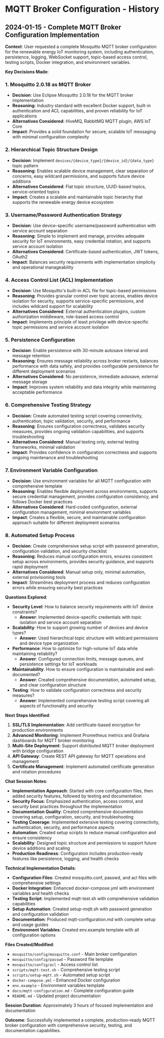 # MQTT Broker Configuration - History

## 2024-01-15 - Complete MQTT Broker Configuration Implementation

**Context**: User requested a complete Mosquitto MQTT broker configuration for the renewable energy IoT monitoring system, including authentication, persistence, logging, WebSocket support, topic-based access control, testing scripts, Docker integration, and environment variables.

**Key Decisions Made**:

### 1. **Mosquitto 2.0.18 as MQTT Broker**
- **Decision**: Use Eclipse Mosquitto 2.0.18 for the MQTT broker implementation
- **Reasoning**: Industry standard with excellent Docker support, built-in authentication and ACL capabilities, and proven reliability for IoT applications
- **Alternatives Considered**: HiveMQ, RabbitMQ MQTT plugin, AWS IoT Core
- **Impact**: Provides a solid foundation for secure, scalable IoT messaging with minimal configuration complexity

### 2. **Hierarchical Topic Structure Design**
- **Decision**: Implement `devices/{device_type}/{device_id}/{data_type}` topic pattern
- **Reasoning**: Enables scalable device management, clear separation of concerns, easy wildcard permissions, and supports future device additions
- **Alternatives Considered**: Flat topic structure, UUID-based topics, service-oriented topics
- **Impact**: Creates a scalable and maintainable topic hierarchy that supports the renewable energy device ecosystem

### 3. **Username/Password Authentication Strategy**
- **Decision**: Use device-specific username/password authentication with service account separation
- **Reasoning**: Simple to implement and manage, provides adequate security for IoT environments, easy credential rotation, and supports service account isolation
- **Alternatives Considered**: Certificate-based authentication, JWT tokens, OAuth2
- **Impact**: Balances security requirements with implementation simplicity and operational manageability

### 4. **Access Control List (ACL) Implementation**
- **Decision**: Use Mosquitto's built-in ACL file for topic-based permissions
- **Reasoning**: Provides granular control over topic access, enables device isolation for security, supports service-specific permissions, and includes wildcard support for scalability
- **Alternatives Considered**: External authentication plugins, custom authorization middleware, role-based access control
- **Impact**: Implements principle of least privilege with device-specific topic permissions and service account isolation

### 5. **Persistence Configuration**
- **Decision**: Enable persistence with 30-minute autosave interval and message retention
- **Reasoning**: Ensures message reliability across broker restarts, balances performance with data safety, and provides configurable persistence for different deployment scenarios
- **Alternatives Considered**: No persistence, immediate autosave, external message storage
- **Impact**: Improves system reliability and data integrity while maintaining acceptable performance

### 6. **Comprehensive Testing Strategy**
- **Decision**: Create automated testing script covering connectivity, authentication, topic validation, security, and performance
- **Reasoning**: Ensures configuration correctness, validates security measures, provides ongoing validation capabilities, and supports troubleshooting
- **Alternatives Considered**: Manual testing only, external testing frameworks, minimal validation
- **Impact**: Provides confidence in configuration correctness and supports ongoing maintenance and troubleshooting

### 7. **Environment Variable Configuration**
- **Decision**: Use environment variables for all MQTT configuration with comprehensive template
- **Reasoning**: Enables flexible deployment across environments, supports secure credential management, provides configuration consistency, and follows Docker best practices
- **Alternatives Considered**: Hard-coded configuration, external configuration management, minimal environment variables
- **Impact**: Creates a flexible, secure, and maintainable configuration approach suitable for different deployment scenarios

### 8. **Automated Setup Process**
- **Decision**: Create comprehensive setup script with password generation, configuration validation, and security checklist
- **Reasoning**: Reduces manual configuration errors, ensures consistent setup across environments, provides security guidance, and supports rapid deployment
- **Alternatives Considered**: Manual setup only, minimal automation, external provisioning tools
- **Impact**: Streamlines deployment process and reduces configuration errors while ensuring security best practices

**Questions Explored**:

- **Security Level**: How to balance security requirements with IoT device constraints?
  - **Answer**: Implemented device-specific credentials with topic isolation and service account separation
- **Scalability**: How to support growing number of devices and device types?
  - **Answer**: Used hierarchical topic structure with wildcard permissions and device type organization
- **Performance**: How to optimize for high-volume IoT data while maintaining reliability?
  - **Answer**: Configured connection limits, message queues, and persistence settings for IoT workloads
- **Maintainability**: How to ensure configuration is maintainable and well-documented?
  - **Answer**: Created comprehensive documentation, automated setup, and clear configuration structure
- **Testing**: How to validate configuration correctness and security measures?
  - **Answer**: Implemented comprehensive testing script covering all aspects of functionality and security

**Next Steps Identified**:

1. **SSL/TLS Implementation**: Add certificate-based encryption for production environments
2. **Advanced Monitoring**: Implement Prometheus metrics and Grafana dashboards for MQTT broker monitoring
3. **Multi-Site Deployment**: Support distributed MQTT broker deployment with bridge configuration
4. **API Gateway**: Create REST API gateway for MQTT operations and management
5. **Certificate Management**: Implement automated certificate generation and rotation procedures

**Chat Session Notes**:

- **Implementation Approach**: Started with core configuration files, then added security features, followed by testing and documentation
- **Security Focus**: Emphasized authentication, access control, and security best practices throughout the implementation
- **Documentation Quality**: Created comprehensive documentation covering setup, configuration, security, and troubleshooting
- **Testing Coverage**: Implemented extensive testing covering connectivity, authentication, security, and performance aspects
- **Automation**: Created setup scripts to reduce manual configuration and ensure consistency
- **Scalability**: Designed topic structure and permissions to support future device additions and scaling
- **Production Readiness**: Configuration includes production-ready features like persistence, logging, and health checks

**Technical Implementation Details**:

- **Configuration Files**: Created mosquitto.conf, passwd, and acl files with comprehensive settings
- **Docker Integration**: Enhanced docker-compose.yml with environment variables and health checks
- **Testing Script**: Implemented mqtt-test.sh with comprehensive validation capabilities
- **Setup Automation**: Created setup-mqtt.sh with password generation and configuration validation
- **Documentation**: Produced mqtt-configuration.md with complete setup and usage guides
- **Environment Variables**: Created env.example template with all configuration options

**Files Created/Modified**:

- `mosquitto/config/mosquitto.conf` - Main broker configuration
- `mosquitto/config/passwd` - Password file template
- `mosquitto/config/acl` - Access control list
- `scripts/mqtt-test.sh` - Comprehensive testing script
- `scripts/setup-mqtt.sh` - Automated setup script
- `docker-compose.yml` - Enhanced Docker configuration
- `env.example` - Environment variables template
- `docs/mqtt-configuration.md` - Complete configuration guide
- `README.md` - Updated project documentation

**Session Duration**: Approximately 3 hours of focused implementation and documentation

**Outcome**: Successfully implemented a complete, production-ready MQTT broker configuration with comprehensive security, testing, and documentation capabilities. 
